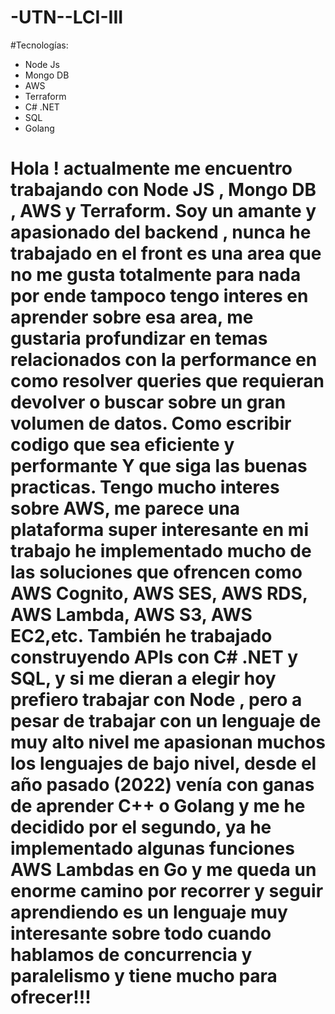 # -UTN--LCI-III


#Tecnologías:

- Node Js
- Mongo DB
- AWS
- Terraform
- C# .NET
- SQL
- Golang 


# Hola  ! actualmente me encuentro trabajando con Node JS , Mongo DB , AWS y Terraform. Soy un amante y apasionado del backend , nunca he trabajado en el front es una area que no me gusta totalmente para nada por ende tampoco tengo interes en aprender sobre esa area, me gustaria profundizar en temas relacionados con la performance en como resolver queries que requieran devolver o buscar sobre un gran volumen de datos. Como escribir codigo que sea eficiente y performante  Y que siga las buenas practicas. Tengo mucho interes sobre AWS, me parece una plataforma super interesante en mi trabajo he implementado mucho de las soluciones que ofrencen como AWS Cognito, AWS SES, AWS RDS, AWS Lambda, AWS S3, AWS EC2,etc. También he trabajado construyendo APIs con C# .NET y SQL, y si me dieran a elegir hoy prefiero trabajar con Node , pero a pesar de trabajar con un lenguaje de muy alto nivel me apasionan muchos los lenguajes de bajo nivel, desde el año pasado (2022) venía con ganas de aprender C++ o Golang y me he decidido por el segundo, ya he implementado algunas funciones  AWS Lambdas  en Go y me queda un enorme camino por recorrer y seguir aprendiendo es un lenguaje muy interesante sobre todo cuando hablamos de concurrencia y paralelismo y tiene mucho para ofrecer!!! 

